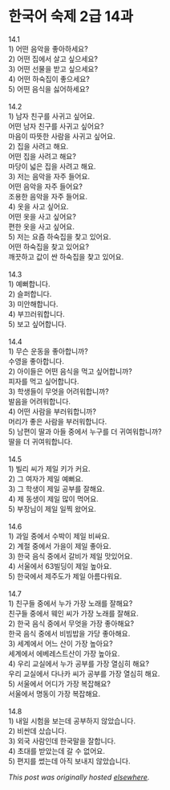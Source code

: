 # 한국어 숙제 2급 14과

<p>14.1<br>1) &#50612;&#46500; &#51020;&#50501;&#51012; &#51339;&#50500;&#54616;&#49464;&#50836;?<br>2) &#50612;&#46500; &#51665;&#50640;&#49436; &#49332;&#44256; &#49910;&#51004;&#49464;&#50836;?<br>3) &#50612;&#46500; &#49440;&#47932;&#51012; &#48155;&#44256; &#49910;&#51004;&#49464;&#50836;?<br>4) &#50612;&#46500; &#54616;&#49689;&#51665;&#51060; &#51339;&#51004;&#49464;&#50836;?<br>5) &#50612;&#46500; &#51020;&#49885;&#51012; &#49899;&#50612;&#54616;&#49464;&#50836;?<br><br>14.2<br>1) &#45224;&#51088; &#52828;&#44396;&#47484; &#49324;&#44480;&#44256; &#49910;&#50612;&#50836;.<br>&#50612;&#46500; &#45224;&#51088; &#52828;&#44396;&#47484; &#49324;&#44480;&#44256; &#49910;&#50612;&#50836;?<br>&#47560;&#51020;&#51060; &#46384;&#46907;&#54620; &#49324;&#46988;&#51012; &#49324;&#44480;&#44256; &#49910;&#50612;&#50836;.<br>2) &#51665;&#51012; &#49324;&#47140;&#44256; &#54644;&#50836;.<br>&#50612;&#46500; &#51665;&#51012; &#49324;&#47140;&#44256; &#54644;&#50836;?<br>&#47560;&#45817;&#51060; &#45331;&#51008; &#51665;&#51012; &#49324;&#47140;&#44256; &#54644;&#50836;.<br>3) &#51200;&#45716; &#51020;&#50501;&#51012; &#51088;&#51452; &#46308;&#50612;&#50836;.<br>&#50612;&#46500; &#51020;&#50501;&#51012; &#51088;&#51452; &#46308;&#50612;&#50836;?<br>&#51312;&#50857;&#54620; &#51020;&#50501;&#51012; &#51088;&#51452; &#46308;&#50612;&#50836;.<br>4) &#50743;&#51012; &#49324;&#44256; &#49910;&#50612;&#50836;.<br>&#50612;&#46500; &#50743;&#51012; &#49324;&#44256; &#49910;&#50612;&#50836;?<br>&#54200;&#54620; &#50743;&#51012; &#49324;&#44256; &#49910;&#50612;&#50836;.<br>5) &#51200;&#45716; &#50836;&#51608; &#54616;&#49689;&#51665;&#51012; &#52286;&#44256; &#51080;&#50612;&#50836;.<br>&#50612;&#46500; &#54616;&#49689;&#51665;&#51012; &#52286;&#44256; &#51080;&#50612;&#50836;?<br>&#44648;&#45143;&#54616;&#44256; &#44050;&#51060; &#49916; &#54616;&#49689;&#51665;&#51012; &#52286;&#44256; &#51080;&#50612;&#50836;.<br><br>14.3<br>1) &#50696;&#48848;&#54633;&#45768;&#45796;.<br>2) &#49836;&#54140;&#54633;&#45768;&#45796;.<br>3) &#48120;&#50504;&#54644;&#54633;&#45768;&#45796;.<br>4) &#48512;&#45124;&#47084;&#50892;&#54633;&#45768;&#45796;.<br>5) &#48372;&#44256; &#49910;&#50612;&#54633;&#45768;&#45796;.<br><br>14.4<br>1) &#47924;&#49832; &#50868;&#46041;&#51012; &#51339;&#50500;&#54633;&#45768;&#44620;?<br>&#49688;&#50689;&#51012; &#51339;&#50500;&#54633;&#45768;&#45796;.<br>2) &#50500;&#51060;&#46308;&#51008; &#50612;&#46500; &#51020;&#49885;&#51012; &#47673;&#44256; &#49910;&#50612;&#54633;&#45768;&#44620;?<br>&#54588;&#51088;&#47484; &#47673;&#44256; &#49910;&#50612;&#54633;&#45768;&#45796;.<br>3) &#54617;&#49373;&#46308;&#51060; &#47924;&#50631;&#51012; &#50612;&#47140;&#50892;&#54633;&#45768;&#44620;?<br>&#48156;&#51020;&#51012; &#50612;&#47140;&#50892;&#54633;&#45768;&#45796;.<br>4) &#50612;&#46500; &#49324;&#46988;&#51012; &#48512;&#47084;&#50892;&#54633;&#45768;&#44620;?<br>&#47672;&#47532;&#44032; &#51339;&#51008; &#49324;&#46988;&#51012; &#48512;&#47084;&#50892;&#54633;&#45768;&#45796;.<br>5) &#45224;&#54200;&#51060; &#46392;&#44284; &#50500;&#46308; &#51473;&#50640;&#49436; &#45572;&#44396;&#47484; &#45908; &#44480;&#50668;&#50892;&#54633;&#45768;&#44620;?<br>&#46392;&#51012; &#45908; &#44480;&#50668;&#50892;&#54633;&#45768;&#45796;.<br><br>14.5<br>1) &#48716;&#47532; &#50472;&#44032; &#51228;&#51068; &#53412;&#44032; &#52964;&#50836;.<br>2) &#44536; &#50668;&#51088;&#44032; &#51228;&#51068; &#50696;&#48848;&#50836;.<br>3) &#44536; &#54617;&#49373;&#51060; &#51228;&#51068; &#44277;&#48512;&#47484; &#51096;&#54644;&#50836;.<br>4) &#51228; &#46041;&#49373;&#51060; &#51228;&#51068; &#47566;&#51060; &#47673;&#50612;&#50836;.<br>5) &#48512;&#51109;&#45784;&#51060; &#51228;&#51068; &#51068;&#52237; &#50772;&#50612;&#50836;.<br><br>14.6<br>1) &#44284;&#51068; &#51473;&#50640;&#49436; &#49688;&#48149;&#51060; &#51228;&#51068; &#48708;&#49912;&#50836;.<br>2) &#44228;&#51208; &#51473;&#50640;&#49436; &#44032;&#51012;&#51060; &#51228;&#51068; &#51339;&#50500;&#50836;.<br>3) &#54620;&#44397; &#51020;&#49885; &#51473;&#50640;&#49436; &#44040;&#48708;&#44032; &#51228;&#51068; &#47579;&#51080;&#50612;&#50836;.<br>4) &#49436;&#50872;&#50640;&#49436; 63&#48716;&#46377;&#51060; &#51228;&#51068; &#45458;&#50500;&#50836;.<br>5) &#54620;&#44397;&#50640;&#49436; &#51228;&#51452;&#46020;&#44032; &#51228;&#51068; &#50500;&#47492;&#45796;&#50892;&#50836;.<br><br>14.7<br>1) &#52828;&#44396;&#46308; &#51473;&#50640;&#49436; &#45572;&#44032; &#44032;&#51109; &#45432;&#47000;&#47484; &#51096;&#54644;&#50836;?<br>&#52828;&#44396;&#46308; &#51473;&#50640;&#49436; &#50920;&#51064; &#50472;&#44032; &#44032;&#51109; &#45432;&#47000;&#47484; &#51096;&#54644;&#50836;.<br>2) &#54620;&#44397; &#51020;&#49885; &#51473;&#50640;&#49436; &#47924;&#50631;&#51012; &#44032;&#51109; &#51339;&#50500;&#54644;&#50836;?<br>&#54620;&#44397; &#51020;&#49885; &#51473;&#50640;&#49436; &#48708;&#48724;&#48165;&#51012; &#44032;&#45817; &#51339;&#50500;&#54644;&#50836;.<br>3) &#49464;&#44228;&#50640;&#49436; &#50612;&#45712; &#49328;&#51060; &#44032;&#51109; &#45458;&#50500;&#50836;?<br>&#49464;&#44228;&#50640;&#49436; &#50640;&#48288;&#47112;&#49828;&#53944;&#49328;&#51060; &#44032;&#51109; &#45458;&#50500;&#50836;.<br>4) &#50864;&#47532; &#44368;&#49892;&#50640;&#49436; &#45572;&#44032; &#44277;&#48512;&#47484; &#44032;&#51109; &#50676;&#49900;&#55176; &#54644;&#50836;?<br>&#50864;&#47532; &#44368;&#49892;&#50640;&#49436; &#45796;&#45208;&#52852; &#50472;&#44032; &#44277;&#48512;&#47484; &#44032;&#51109; &#50676;&#49900;&#55176; &#54644;&#50836;.<br>5) &#49436;&#50872;&#50640;&#49436; &#50612;&#46356;&#44032; &#44032;&#51109; &#48373;&#51105;&#54644;&#50836;?<br>&#49436;&#50872;&#50640;&#49436; &#47749;&#46041;&#51060; &#44032;&#51109; &#48373;&#51105;&#54644;&#50836;.<br><br>14.8<br>1) &#45236;&#51068; &#49884;&#54744;&#51012; &#48372;&#45716;&#45936; &#44277;&#48512;&#54616;&#51648; &#50506;&#50520;&#49845;&#45768;&#45796;.<br>2) &#48708;&#49916;&#45936; &#49344;&#49845;&#45768;&#45796;.<br>3) &#50808;&#44397; &#49324;&#46988;&#51064;&#45936; &#54620;&#44397;&#47568;&#51012; &#51096;&#54633;&#45768;&#45796;.<br>4) &#52488;&#45824;&#47484; &#48155;&#50520;&#45716;&#45936; &#44040; &#49688; &#50630;&#50612;&#50836;.<br>5) &#54200;&#51648;&#47484; &#50044;&#45716;&#45936; &#50500;&#51649; &#48372;&#45236;&#51648; &#50506;&#50520;&#49845;&#45768;&#45796;.</p>


*This post was originally hosted [elsewhere](http://planspace.blogspot.com/2009/03/2-14.html).*
